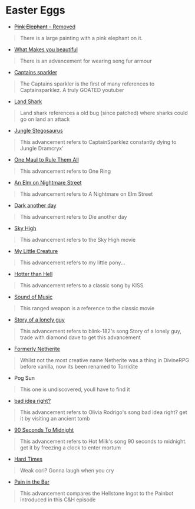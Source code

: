 # Easter Eggs

- [~~Pink Elephant~~ - Removed](https://open.spotify.com/album/7mSFPsjZjTx8K1UmtDSQPu)
> There is a large painting with a pink elephant on it.

- [What Makes you beautiful](https://www.youtube.com/watch?v=QJO3ROT-A4E)
> There is an advancement for wearing seng fur armour

- [Captains sparkler](https://youtube.com/playlist?list=PLS0qNz6zEumwCMEECv2mkBkUeHM9frh9e)
> The Captains sparkler is the first of many references to Captainsparklez. A truly GOATED youtuber

- [Land Shark](https://youtu.be/BfqPAkpgNW8?t=791)
> Land shark references a old bug (since patched) where sharks could go on land an attack

- [Jungle Stegosaurus](https://youtube.com/playlist?list=PLS0qNz6zEumwCMEECv2mkBkUeHM9frh9e)
> This advancement refers to CaptainSparklez constantly dying to Jungle Dramcryx'

- [One Maul to Rule Them All](https://lotr.fandom.com/wiki/One_Ring)
> This advancement refers to One Ring

- [An Elm on Nightmare Street](https://www.imdb.com/title/tt0087800/)
> This advancement refers to A Nightmare on Elm Street

- [Dark another day](https://www.imdb.com/title/tt0246460/)
> This advancement refers to Die another day

- [Sky High](https://www.imdb.com/title/tt0405325/)
> This advancement refers to the Sky High movie

- [My Little Creature](https://en.wikipedia.org/wiki/My_Little_Pony:_Friendship_Is_Magic)
> This advancement refers to my little pony...

- [Hotter than Hell](https://youtu.be/FapDsYN-M_k)
> This advancement refers to a classic song by KISS

- [Sound of Music](https://www.imdb.com/title/tt0059742/)
> This ranged weapon is a reference to the classic movie

- [Story of a lonely guy](https://youtu.be/wWhLfkTsINI)
> This advancement refers to blink-182's song Story of a lonely guy, trade with diamond dave to get this advancement 

- [Formerly Netherite](https://divine-rpg.fandom.com/wiki/Torridite_Ingot)
> Whilst not the most creative name Netherite was a thing in DivineRPG before vanilla, now its been renamed to Torridite

- Pog Sun
> This one is undiscovered, youll have to find it

- [bad idea right?](https://www.youtube.com/watch?v=Dj9qJsJTsjQ)
> This advancement refers to Olivia Rodrigo's song bad idea right? get it by visiting an ancient tomb

- [90 Seconds To Midnight](https://www.youtube.com/watch?v=oE8eUXseXIQ)
> This advancement refers to Hot Milk's song 90 seconds to midnight. get it by freezing a clock to enter mortum

- [Hard Times](https://youtu.be/AEB6ibtdPZc)
> Weak cori? Gonna laugh when you cry


- [Pain in the Bar](https://www.youtube.com/watch?v=5Oj5lr_I0MQ)
> This advancement compares the Hellstone Ingot to the Painbot introduced in this C&H episode
